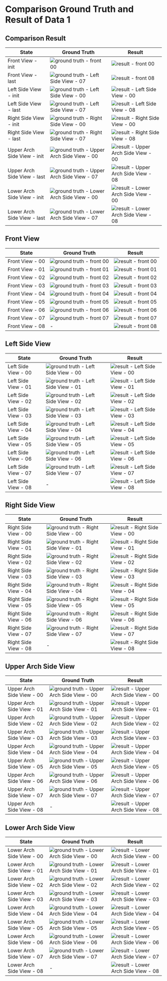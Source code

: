 # Comparison Ground Truth and Result of Data 1

## Comparison Result
State | Ground Truth | Result
--- | --- | ---
Front View - init | ![ground truth - front 00](https://github.com/s-triar/tooth-aligner/blob/main/comparison_image/TOOTH_MOTION/SN/GT/SN/DEPAN%20-%2000.png?raw=true) | ![result - front 00](https://github.com/s-triar/tooth-aligner/blob/main/comparison_image/TOOTH_MOTION/SN/SC/SN/DEPAN%20-%2000.png)
Front View - last | ![ground truth - Left Side View - 07](https://github.com/s-triar/tooth-aligner/blob/main/comparison_image/TOOTH_MOTION/SN/GT/SN/DEPAN%20-%2007.png?raw=true) | ![result - front 08](https://github.com/s-triar/tooth-aligner/blob/main/comparison_image/TOOTH_MOTION/SN/SC/SN/DEPAN%20-%2008.png)
Left Side View - init | ![ground truth - Left Side View - 00](https://github.com/s-triar/tooth-aligner/blob/main/comparison_image/TOOTH_MOTION/SN/GT/SN/DARI%20KIRI%20-%2000.png?raw=true) | ![result - Left Side View - 00](https://github.com/s-triar/tooth-aligner/blob/main/comparison_image/TOOTH_MOTION/SN/SC/SN/DARI%20KIRI%20-%2000.png)
Left Side View - last | ![ground truth - Left Side View - 07](https://github.com/s-triar/tooth-aligner/blob/main/comparison_image/TOOTH_MOTION/SN/GT/SN/DARI%20KIRI%20-%2007.png?raw=true) | ![result - Left Side View - 08](https://github.com/s-triar/tooth-aligner/blob/main/comparison_image/TOOTH_MOTION/SN/SC/SN/DARI%20KIRI%20-%2008.png?raw=true)
Right Side View - init | ![ground truth - Right Side View - 00](https://github.com/s-triar/tooth-aligner/blob/main/comparison_image/TOOTH_MOTION/SN/GT/SN/DARI%20KANAN%20-%2000.png?raw=true) | ![result - Right Side View - 00](https://github.com/s-triar/tooth-aligner/blob/main/comparison_image/TOOTH_MOTION/SN/SC/SN/DARI%20KANAN%20-%2000.png)
Right Side View - last | ![ground truth - Right Side View - 07](https://github.com/s-triar/tooth-aligner/blob/main/comparison_image/TOOTH_MOTION/SN/GT/SN/DARI%20KANAN%20-%2007.png?raw=true) | ![result - Right Side View - 08](https://github.com/s-triar/tooth-aligner/blob/main/comparison_image/TOOTH_MOTION/SN/SC/SN/DARI%20KANAN%20-%2008.png?raw=true)
Upper Arch Side View - init | ![ground truth - Upper Arch Side View - 00](https://github.com/s-triar/tooth-aligner/blob/main/comparison_image/TOOTH_MOTION/SN/GT/SN/RAHANG%20ATAS%20-%2000.png?raw=true) | ![result - Upper Arch Side View - 00](https://github.com/s-triar/tooth-aligner/blob/main/comparison_image/TOOTH_MOTION/SN/SC/SN/RAHANG%20ATAS%20-%2000.png)
Upper Arch Side View - last | ![ground truth - Upper Arch Side View - 07](https://github.com/s-triar/tooth-aligner/blob/main/comparison_image/TOOTH_MOTION/SN/GT/SN/RAHANG%20ATAS%20-%2007.png?raw=true) | ![result - Upper Arch Side View - 08](https://github.com/s-triar/tooth-aligner/blob/main/comparison_image/TOOTH_MOTION/SN/SC/SN/RAHANG%20ATAS%20-%2008.png?raw=true)
Lower Arch Side View - init | ![ground truth - Lower Arch Side View - 00](https://github.com/s-triar/tooth-aligner/blob/main/comparison_image/TOOTH_MOTION/SN/GT/SN/RAHANG%20BAWAH%20-%2000.png?raw=true) | ![result - Lower Arch Side View - 00](https://github.com/s-triar/tooth-aligner/blob/main/comparison_image/TOOTH_MOTION/SN/SC/SN/RAHANG%20BAWAH%20-%2000.png)
Lower Arch Side View - last | ![ground truth - Lower Arch Side View - 07](https://github.com/s-triar/tooth-aligner/blob/main/comparison_image/TOOTH_MOTION/SN/GT/SN/RAHANG%20BAWAH%20-%2007.png?raw=true) | ![result - Lower Arch Side View - 08](https://github.com/s-triar/tooth-aligner/blob/main/comparison_image/TOOTH_MOTION/SN/SC/SN/RAHANG%20BAWAH%20-%2008.png?raw=true)

## Front View
State | Ground Truth | Result
--- | --- | ---
Front View - 00 | ![ground truth - front 00](https://github.com/s-triar/tooth-aligner/blob/main/comparison_image/TOOTH_MOTION/SN/GT/SN/DEPAN%20-%2000.png?raw=true) | ![result - front 00](https://github.com/s-triar/tooth-aligner/blob/main/comparison_image/TOOTH_MOTION/SN/SC/SN/DEPAN%20-%2000.png)
Front View - 01 | ![ground truth - front 01](https://github.com/s-triar/tooth-aligner/blob/main/comparison_image/TOOTH_MOTION/SN/GT/SN/DEPAN%20-%2001.png?raw=true) | ![result - front 01](https://github.com/s-triar/tooth-aligner/blob/main/comparison_image/TOOTH_MOTION/SN/SC/SN/DEPAN%20-%2001.png)
Front View - 02 | ![ground truth - front 02](https://github.com/s-triar/tooth-aligner/blob/main/comparison_image/TOOTH_MOTION/SN/GT/SN/DEPAN%20-%2002.png?raw=true) | ![result - front 02](https://github.com/s-triar/tooth-aligner/blob/main/comparison_image/TOOTH_MOTION/SN/SC/SN/DEPAN%20-%2002.png)
Front View - 03 | ![ground truth - front 03](https://github.com/s-triar/tooth-aligner/blob/main/comparison_image/TOOTH_MOTION/SN/GT/SN/DEPAN%20-%2003.png?raw=true) | ![result - front 03](https://github.com/s-triar/tooth-aligner/blob/main/comparison_image/TOOTH_MOTION/SN/SC/SN/DEPAN%20-%2003.png)
Front View - 04 | ![ground truth - front 04](https://github.com/s-triar/tooth-aligner/blob/main/comparison_image/TOOTH_MOTION/SN/GT/SN/DEPAN%20-%2004.png?raw=true) | ![result - front 04](https://github.com/s-triar/tooth-aligner/blob/main/comparison_image/TOOTH_MOTION/SN/SC/SN/DEPAN%20-%2004.png)
Front View - 05 | ![ground truth - front 05](https://github.com/s-triar/tooth-aligner/blob/main/comparison_image/TOOTH_MOTION/SN/GT/SN/DEPAN%20-%2005.png?raw=true) | ![result - front 05](https://github.com/s-triar/tooth-aligner/blob/main/comparison_image/TOOTH_MOTION/SN/SC/SN/DEPAN%20-%2005.png)
Front View - 06 | ![ground truth - front 06](https://github.com/s-triar/tooth-aligner/blob/main/comparison_image/TOOTH_MOTION/SN/GT/SN/DEPAN%20-%2006.png?raw=true) | ![result - front 06](https://github.com/s-triar/tooth-aligner/blob/main/comparison_image/TOOTH_MOTION/SN/SC/SN/DEPAN%20-%2006.png)
Front View - 07 | ![ground truth - front 07](https://github.com/s-triar/tooth-aligner/blob/main/comparison_image/TOOTH_MOTION/SN/GT/SN/DEPAN%20-%2007.png?raw=true) | ![result - front 07](https://github.com/s-triar/tooth-aligner/blob/main/comparison_image/TOOTH_MOTION/SN/SC/SN/DEPAN%20-%2007.png)
Front View - 08 | - | ![result - front 08](https://github.com/s-triar/tooth-aligner/blob/main/comparison_image/TOOTH_MOTION/SN/SC/SN/DEPAN%20-%2008.png)

## Left Side View
State | Ground Truth | Result
--- | --- | ---
Left Side View - 00 | ![ground truth - Left Side View - 00](https://github.com/s-triar/tooth-aligner/blob/main/comparison_image/TOOTH_MOTION/SN/GT/SN/DARI%20KIRI%20-%2000.png?raw=true) | ![result - Left Side View - 00](https://github.com/s-triar/tooth-aligner/blob/main/comparison_image/TOOTH_MOTION/SN/SC/SN/DARI%20KIRI%20-%2000.png)
Left Side View - 01 | ![ground truth - Left Side View - 01](https://github.com/s-triar/tooth-aligner/blob/main/comparison_image/TOOTH_MOTION/SN/GT/SN/DARI%20KIRI%20-%2001.png?raw=true) | ![result - Left Side View - 01](https://github.com/s-triar/tooth-aligner/blob/main/comparison_image/TOOTH_MOTION/SN/SC/SN/DARI%20KIRI%20-%2001.png)
Left Side View - 02 | ![ground truth - Left Side View - 02](https://github.com/s-triar/tooth-aligner/blob/main/comparison_image/TOOTH_MOTION/SN/GT/SN/DARI%20KIRI%20-%2002.png?raw=true) | ![result - Left Side View - 02](https://github.com/s-triar/tooth-aligner/blob/main/comparison_image/TOOTH_MOTION/SN/SC/SN/DARI%20KIRI%20-%2002.png)
Left Side View - 03 | ![ground truth - Left Side View - 03](https://github.com/s-triar/tooth-aligner/blob/main/comparison_image/TOOTH_MOTION/SN/GT/SN/DARI%20KIRI%20-%2003.png?raw=true) | ![result - Left Side View - 03](https://github.com/s-triar/tooth-aligner/blob/main/comparison_image/TOOTH_MOTION/SN/SC/SN/DARI%20KIRI%20-%2003.png)
Left Side View - 04 | ![ground truth - Left Side View - 04](https://github.com/s-triar/tooth-aligner/blob/main/comparison_image/TOOTH_MOTION/SN/GT/SN/DARI%20KIRI%20-%2004.png?raw=true) | ![result - Left Side View - 04](https://github.com/s-triar/tooth-aligner/blob/main/comparison_image/TOOTH_MOTION/SN/SC/SN/DARI%20KIRI%20-%2004.png)
Left Side View - 05 | ![ground truth - Left Side View - 05](https://github.com/s-triar/tooth-aligner/blob/main/comparison_image/TOOTH_MOTION/SN/GT/SN/DARI%20KIRI%20-%2005.png?raw=true) | ![result - Left Side View - 05](https://github.com/s-triar/tooth-aligner/blob/main/comparison_image/TOOTH_MOTION/SN/SC/SN/DARI%20KIRI%20-%2005.png)
Left Side View - 06 | ![ground truth - Left Side View - 06](https://github.com/s-triar/tooth-aligner/blob/main/comparison_image/TOOTH_MOTION/SN/GT/SN/DARI%20KIRI%20-%2006.png?raw=true) | ![result - Left Side View - 06](https://github.com/s-triar/tooth-aligner/blob/main/comparison_image/TOOTH_MOTION/SN/SC/SN/DARI%20KIRI%20-%2006.png)
Left Side View - 07 | ![ground truth - Left Side View - 07](https://github.com/s-triar/tooth-aligner/blob/main/comparison_image/TOOTH_MOTION/SN/GT/SN/DARI%20KIRI%20-%2007.png?raw=true) | ![result - Left Side View - 07](https://github.com/s-triar/tooth-aligner/blob/main/comparison_image/TOOTH_MOTION/SN/SC/SN/DARI%20KIRI%20-%2007.png)
Left Side View - 08 | - | ![result - Left Side View - 08](https://github.com/s-triar/tooth-aligner/blob/main/comparison_image/TOOTH_MOTION/SN/SC/SN/DARI%20KIRI%20-%2008.png?raw=true)

## Right Side View
State | Ground Truth | Result
--- | --- | ---
Right Side View - 00 | ![ground truth - Right Side View - 00](https://github.com/s-triar/tooth-aligner/blob/main/comparison_image/TOOTH_MOTION/SN/GT/SN/DARI%20KANAN%20-%2000.png?raw=true) | ![result - Right Side View - 00](https://github.com/s-triar/tooth-aligner/blob/main/comparison_image/TOOTH_MOTION/SN/SC/SN/DARI%20KANAN%20-%2000.png)
Right Side View - 01 | ![ground truth - Right Side View - 01](https://github.com/s-triar/tooth-aligner/blob/main/comparison_image/TOOTH_MOTION/SN/GT/SN/DARI%20KANAN%20-%2001.png?raw=true) | ![result - Right Side View - 01](https://github.com/s-triar/tooth-aligner/blob/main/comparison_image/TOOTH_MOTION/SN/SC/SN/DARI%20KANAN%20-%2001.png)
Right Side View - 02 | ![ground truth - Right Side View - 02](https://github.com/s-triar/tooth-aligner/blob/main/comparison_image/TOOTH_MOTION/SN/GT/SN/DARI%20KANAN%20-%2002.png?raw=true) | ![result - Right Side View - 02](https://github.com/s-triar/tooth-aligner/blob/main/comparison_image/TOOTH_MOTION/SN/SC/SN/DARI%20KANAN%20-%2002.png)
Right Side View - 03 | ![ground truth - Right Side View - 03](https://github.com/s-triar/tooth-aligner/blob/main/comparison_image/TOOTH_MOTION/SN/GT/SN/DARI%20KANAN%20-%2003.png?raw=true) | ![result - Right Side View - 03](https://github.com/s-triar/tooth-aligner/blob/main/comparison_image/TOOTH_MOTION/SN/SC/SN/DARI%20KANAN%20-%2003.png)
Right Side View - 04 | ![ground truth - Right Side View - 04](https://github.com/s-triar/tooth-aligner/blob/main/comparison_image/TOOTH_MOTION/SN/GT/SN/DARI%20KANAN%20-%2004.png?raw=true) | ![result - Right Side View - 04](https://github.com/s-triar/tooth-aligner/blob/main/comparison_image/TOOTH_MOTION/SN/SC/SN/DARI%20KANAN%20-%2004.png)
Right Side View - 05 | ![ground truth - Right Side View - 05](https://github.com/s-triar/tooth-aligner/blob/main/comparison_image/TOOTH_MOTION/SN/GT/SN/DARI%20KANAN%20-%2005.png?raw=true) | ![result - Right Side View - 05](https://github.com/s-triar/tooth-aligner/blob/main/comparison_image/TOOTH_MOTION/SN/SC/SN/DARI%20KANAN%20-%2005.png)
Right Side View - 06 | ![ground truth - Right Side View - 06](https://github.com/s-triar/tooth-aligner/blob/main/comparison_image/TOOTH_MOTION/SN/GT/SN/DARI%20KANAN%20-%2006.png?raw=true) | ![result - Right Side View - 06](https://github.com/s-triar/tooth-aligner/blob/main/comparison_image/TOOTH_MOTION/SN/SC/SN/DARI%20KANAN%20-%2006.png)
Right Side View - 07 | ![ground truth - Right Side View - 07](https://github.com/s-triar/tooth-aligner/blob/main/comparison_image/TOOTH_MOTION/SN/GT/SN/DARI%20KANAN%20-%2007.png?raw=true) | ![result - Right Side View - 07](https://github.com/s-triar/tooth-aligner/blob/main/comparison_image/TOOTH_MOTION/SN/SC/SN/DARI%20KANAN%20-%2007.png)
Right Side View - 08 | - | ![result - Right Side View - 08](https://github.com/s-triar/tooth-aligner/blob/main/comparison_image/TOOTH_MOTION/SN/SC/SN/DARI%20KANAN%20-%2008.png?raw=true)

## Upper Arch Side View
State | Ground Truth | Result
--- | --- | ---
Upper Arch Side View - 00 | ![ground truth - Upper Arch Side View - 00](https://github.com/s-triar/tooth-aligner/blob/main/comparison_image/TOOTH_MOTION/SN/GT/SN/RAHANG%20ATAS%20-%2000.png?raw=true) | ![result - Upper Arch Side View - 00](https://github.com/s-triar/tooth-aligner/blob/main/comparison_image/TOOTH_MOTION/SN/SC/SN/RAHANG%20ATAS%20-%2000.png)
Upper Arch Side View - 01 | ![ground truth - Upper Arch Side View - 01](https://github.com/s-triar/tooth-aligner/blob/main/comparison_image/TOOTH_MOTION/SN/GT/SN/RAHANG%20ATAS%20-%2001.png?raw=true) | ![result - Upper Arch Side View - 01](https://github.com/s-triar/tooth-aligner/blob/main/comparison_image/TOOTH_MOTION/SN/SC/SN/RAHANG%20ATAS%20-%2001.png)
Upper Arch Side View - 02 | ![ground truth - Upper Arch Side View - 02](https://github.com/s-triar/tooth-aligner/blob/main/comparison_image/TOOTH_MOTION/SN/GT/SN/RAHANG%20ATAS%20-%2002.png?raw=true) | ![result - Upper Arch Side View - 02](https://github.com/s-triar/tooth-aligner/blob/main/comparison_image/TOOTH_MOTION/SN/SC/SN/RAHANG%20ATAS%20-%2002.png)
Upper Arch Side View - 03 | ![ground truth - Upper Arch Side View - 03](https://github.com/s-triar/tooth-aligner/blob/main/comparison_image/TOOTH_MOTION/SN/GT/SN/RAHANG%20ATAS%20-%2003.png?raw=true) | ![result - Upper Arch Side View - 03](https://github.com/s-triar/tooth-aligner/blob/main/comparison_image/TOOTH_MOTION/SN/SC/SN/RAHANG%20ATAS%20-%2003.png)
Upper Arch Side View - 04 | ![ground truth - Upper Arch Side View - 04](https://github.com/s-triar/tooth-aligner/blob/main/comparison_image/TOOTH_MOTION/SN/GT/SN/RAHANG%20ATAS%20-%2004.png?raw=true) | ![result - Upper Arch Side View - 04](https://github.com/s-triar/tooth-aligner/blob/main/comparison_image/TOOTH_MOTION/SN/SC/SN/RAHANG%20ATAS%20-%2004.png)
Upper Arch Side View - 05 | ![ground truth - Upper Arch Side View - 05](https://github.com/s-triar/tooth-aligner/blob/main/comparison_image/TOOTH_MOTION/SN/GT/SN/RAHANG%20ATAS%20-%2005.png?raw=true) | ![result - Upper Arch Side View - 05](https://github.com/s-triar/tooth-aligner/blob/main/comparison_image/TOOTH_MOTION/SN/SC/SN/RAHANG%20ATAS%20-%2005.png)
Upper Arch Side View - 06 | ![ground truth - Upper Arch Side View - 06](https://github.com/s-triar/tooth-aligner/blob/main/comparison_image/TOOTH_MOTION/SN/GT/SN/RAHANG%20ATAS%20-%2006.png?raw=true) | ![result - Upper Arch Side View - 06](https://github.com/s-triar/tooth-aligner/blob/main/comparison_image/TOOTH_MOTION/SN/SC/SN/RAHANG%20ATAS%20-%2006.png)
Upper Arch Side View - 07 | ![ground truth - Upper Arch Side View - 07](https://github.com/s-triar/tooth-aligner/blob/main/comparison_image/TOOTH_MOTION/SN/GT/SN/RAHANG%20ATAS%20-%2007.png?raw=true) | ![result - Upper Arch Side View - 07](https://github.com/s-triar/tooth-aligner/blob/main/comparison_image/TOOTH_MOTION/SN/SC/SN/RAHANG%20ATAS%20-%2007.png)
Upper Arch Side View - 08 | - | ![result - Upper Arch Side View - 08](https://github.com/s-triar/tooth-aligner/blob/main/comparison_image/TOOTH_MOTION/SN/SC/SN/RAHANG%20ATAS%20-%2008.png?raw=true)

## Lower Arch Side View
State | Ground Truth | Result
--- | --- | ---
Lower Arch Side View - 00 | ![ground truth - Lower Arch Side View - 00](https://github.com/s-triar/tooth-aligner/blob/main/comparison_image/TOOTH_MOTION/SN/GT/SN/RAHANG%20BAWAH%20-%2000.png?raw=true) | ![result - Lower Arch Side View - 00](https://github.com/s-triar/tooth-aligner/blob/main/comparison_image/TOOTH_MOTION/SN/SC/SN/RAHANG%20BAWAH%20-%2000.png)
Lower Arch Side View - 01 | ![ground truth - Lower Arch Side View - 01](https://github.com/s-triar/tooth-aligner/blob/main/comparison_image/TOOTH_MOTION/SN/GT/SN/RAHANG%20BAWAH%20-%2001.png?raw=true) | ![result - Lower Arch Side View - 01](https://github.com/s-triar/tooth-aligner/blob/main/comparison_image/TOOTH_MOTION/SN/SC/SN/RAHANG%20BAWAH%20-%2001.png)
Lower Arch Side View - 02 | ![ground truth - Lower Arch Side View - 02](https://github.com/s-triar/tooth-aligner/blob/main/comparison_image/TOOTH_MOTION/SN/GT/SN/RAHANG%20BAWAH%20-%2002.png?raw=true) | ![result - Lower Arch Side View - 02](https://github.com/s-triar/tooth-aligner/blob/main/comparison_image/TOOTH_MOTION/SN/SC/SN/RAHANG%20BAWAH%20-%2002.png)
Lower Arch Side View - 03 | ![ground truth - Lower Arch Side View - 03](https://github.com/s-triar/tooth-aligner/blob/main/comparison_image/TOOTH_MOTION/SN/GT/SN/RAHANG%20BAWAH%20-%2003.png?raw=true) | ![result - Lower Arch Side View - 03](https://github.com/s-triar/tooth-aligner/blob/main/comparison_image/TOOTH_MOTION/SN/SC/SN/RAHANG%20BAWAH%20-%2003.png)
Lower Arch Side View - 04 | ![ground truth - Lower Arch Side View - 04](https://github.com/s-triar/tooth-aligner/blob/main/comparison_image/TOOTH_MOTION/SN/GT/SN/RAHANG%20BAWAH%20-%2004.png?raw=true) | ![result - Lower Arch Side View - 04](https://github.com/s-triar/tooth-aligner/blob/main/comparison_image/TOOTH_MOTION/SN/SC/SN/RAHANG%20BAWAH%20-%2004.png)
Lower Arch Side View - 05 | ![ground truth - Lower Arch Side View - 05](https://github.com/s-triar/tooth-aligner/blob/main/comparison_image/TOOTH_MOTION/SN/GT/SN/RAHANG%20BAWAH%20-%2005.png?raw=true) | ![result - Lower Arch Side View - 05](https://github.com/s-triar/tooth-aligner/blob/main/comparison_image/TOOTH_MOTION/SN/SC/SN/RAHANG%20BAWAH%20-%2005.png)
Lower Arch Side View - 06 | ![ground truth - Lower Arch Side View - 06](https://github.com/s-triar/tooth-aligner/blob/main/comparison_image/TOOTH_MOTION/SN/GT/SN/RAHANG%20BAWAH%20-%2006.png?raw=true) | ![result - Lower Arch Side View - 06](https://github.com/s-triar/tooth-aligner/blob/main/comparison_image/TOOTH_MOTION/SN/SC/SN/RAHANG%20BAWAH%20-%2006.png)
Lower Arch Side View - 07 | ![ground truth - Lower Arch Side View - 07](https://github.com/s-triar/tooth-aligner/blob/main/comparison_image/TOOTH_MOTION/SN/GT/SN/RAHANG%20BAWAH%20-%2007.png?raw=true) | ![result - Lower Arch Side View - 07](https://github.com/s-triar/tooth-aligner/blob/main/comparison_image/TOOTH_MOTION/SN/SC/SN/RAHANG%20BAWAH%20-%2007.png)
Lower Arch Side View - 08 | - | ![result - Lower Arch Side View - 08](https://github.com/s-triar/tooth-aligner/blob/main/comparison_image/TOOTH_MOTION/SN/SC/SN/RAHANG%20BAWAH%20-%2008.png?raw=true)


